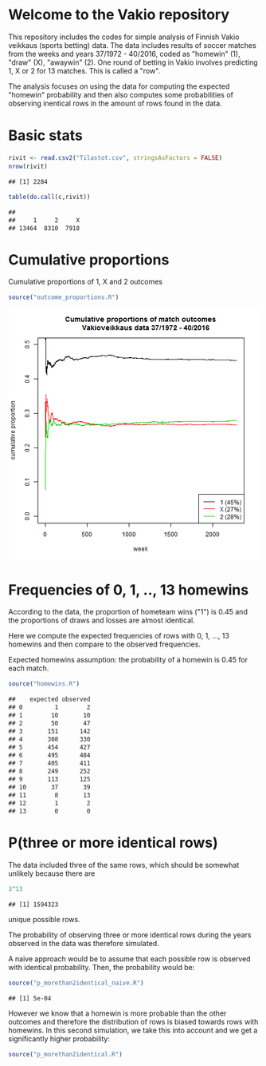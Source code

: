 

# Welcome to the Vakio repository

This repository includes the codes for simple analysis of Finnish Vakio veikkaus (sports betting) data. The data includes results of soccer matches from the weeks and years 37/1972 - 40/2016, coded as "homewin" (1), "draw" (X), "awaywin" (2). One round of betting in Vakio involves predicting 1, X or 2 for 13 matches. This is called a "row".

The analysis focuses on using the data for computing the expected "homewin" probability and then also computes some probabilities of observing inentical rows in the amount of rows found in the data.

# Basic stats


```r
rivit <- read.csv2("Tilastot.csv", stringsAsFactors = FALSE)
nrow(rivit)
```

```
## [1] 2284
```

```r
table(do.call(c,rivit))
```

```
## 
##     1     2     X 
## 13464  8310  7918
```


# Cumulative proportions

Cumulative proportions of 1, X and 2 outcomes


```r
source("outcome_proportions.R")
```

![plot of chunk unnamed-chunk-2](figure/unnamed-chunk-2-1.png)

# Frequencies of 0, 1, .., 13 homewins

According to the data, the proportion of hometeam wins ("1") is 0.45 and the proportions of draws and losses are almost identical.  

Here we compute the expected frequencies of rows with 0, 1, ..., 13 homewins and then compare to the observed frequencies.  

Expected homewins assumption: the probability of a homewin is 0.45 for each match.


```r
source("homewins.R")
```

```
##    expected observed
## 0         1        2
## 1        10       10
## 2        50       47
## 3       151      142
## 4       308      330
## 5       454      427
## 6       495      484
## 7       405      411
## 8       249      252
## 9       113      125
## 10       37       39
## 11        8       13
## 12        1        2
## 13        0        0
```

# P(three or more identical rows)

The data included three of the same rows, which should be somewhat unlikely because there are 


```r
3^13
```

```
## [1] 1594323
```

unique possible rows.

The probability of observing three or more identical rows during the years observed in the data was therefore simulated. 

A naive approach would be to assume that each possible row is observed with identical probability. Then, the probability would be:


```r
source("p_morethan2identical_naive.R")
```

```
## [1] 5e-04
```

However we know that a homewin is more probable than the other outcomes and therefore the distribution of rows is biased towards rows with homewins. In this second simulation, we take this into account and we get a significantly higher probability:


```r
source("p_morethan2identical.R")
```
